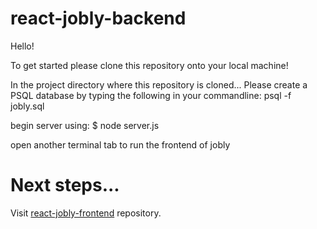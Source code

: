 # react-jobly-backend
Hello! 

To get started please clone this repository onto your local machine! 

In the project directory where this repository is cloned... 
Please create a PSQL database by typing the following in your commandline: psql -f jobly.sql

begin server using:
$ node server.js

open another terminal tab to run the frontend of jobly

# Next steps...
Visit <a href='https://github.com/ibdao/react-jobly'>react-jobly-frontend</a> repository. 
